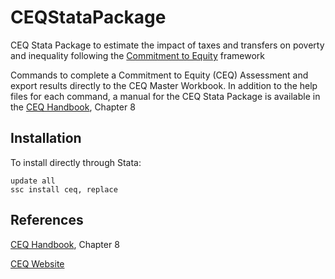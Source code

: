 # CEQStataPackage
CEQ Stata Package to estimate the impact of taxes and transfers on poverty and inequality following the [Commitment to Equity](http://www.commitmenttoequity.org) framework

Commands to complete a Commitment to Equity (CEQ) Assessment and export results directly to the CEQ Master Workbook. In addition to the help files for each command, a manual for the CEQ Stata Package is available in the [CEQ Handbook](http://www.commitmentoequity.org/publications-ceq-handbook/), Chapter 8

## Installation
To install directly through Stata:
```
update all
ssc install ceq, replace
```

## References
[CEQ Handbook](http://www.commitmentoequity.org/publications-ceq-handbook/), Chapter 8

[CEQ Website](http://www.commitmentoequity.org)
